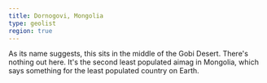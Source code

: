 ```yaml
---
title: Dornogovi, Mongolia
type: geolist
region: true
---
```

As its name suggests, this sits in the middle of the Gobi Desert. There's nothing out here. It's the second least populated aimag in Mongolia, which says something for the least populated country on Earth. 